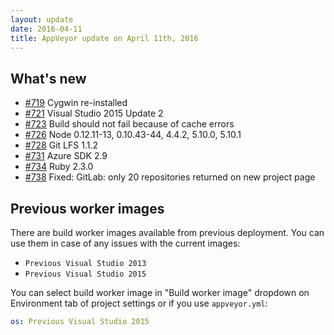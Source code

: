 ```yaml
---
layout: update
date: 2016-04-11
title: AppVeyor update on April 11th, 2016
---
```


## What's new

* [#719](https://github.com/appveyor/ci/issues/719) Cygwin re-installed
* [#721](https://github.com/appveyor/ci/issues/721) Visual Studio 2015 Update 2
* [#723](https://github.com/appveyor/ci/issues/723) Build should not fail because of cache errors
* [#726](https://github.com/appveyor/ci/issues/726) Node 0.12.11-13, 0.10.43-44, 4.4.2, 5.10.0, 5.10.1
* [#728](https://github.com/appveyor/ci/issues/728) Git LFS 1.1.2
* [#731](https://github.com/appveyor/ci/issues/731) Azure SDK 2.9
* [#734](https://github.com/appveyor/ci/issues/734) Ruby 2.3.0
* [#738](https://github.com/appveyor/ci/issues/738) Fixed: GitLab: only 20 repositories returned on new project page

## Previous worker images

There are build worker images available from previous deployment. You can use them in case of any issues with the current images:

* `Previous Visual Studio 2013`
* `Previous Visual Studio 2015`

You can select build worker image in "Build worker image" dropdown on Environment tab of project settings or if you use `appveyor.yml`:

```yaml
os: Previous Visual Studio 2015
```
